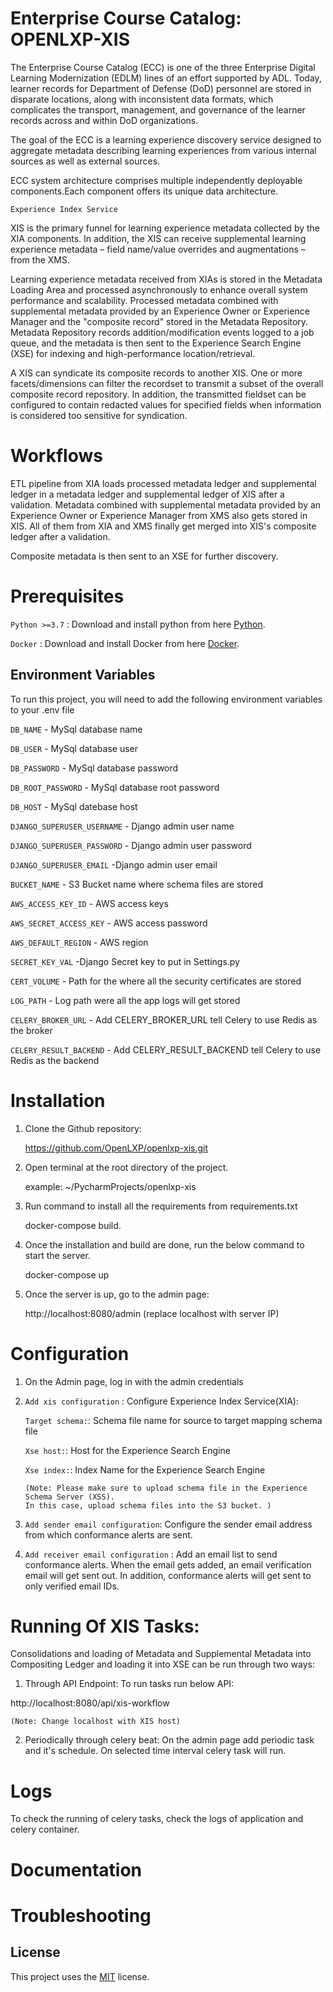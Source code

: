
# Enterprise Course Catalog: OPENLXP-XIS

The Enterprise Course Catalog (ECC) is one of the three Enterprise Digital Learning Modernization (EDLM) lines of an effort supported by ADL. Today, learner records for Department of Defense (DoD) personnel are stored in disparate locations, along with inconsistent data formats, which complicates the transport, management, and governance of the learner records across and within DoD organizations.  

The goal of the ECC is a learning experience discovery service designed to aggregate metadata describing learning experiences from various internal sources as well as external sources.

ECC system architecture comprises multiple independently deployable components.Each component offers its unique data architecture.

`Experience Index Service`

XIS is the primary funnel for learning experience metadata collected by the XIA components. In addition, the XIS can receive supplemental learning experience metadata – field name/value overrides and augmentations – from the XMS.  

Learning experience metadata received from XIAs is stored in the Metadata Loading Area and processed asynchronously to enhance overall system performance and scalability. Processed metadata combined with supplemental metadata provided by an Experience Owner or Experience Manager and the "composite record" stored in the Metadata Repository. Metadata Repository records addition/modification events logged to a job queue, and the metadata is then sent to the Experience Search Engine (XSE) for indexing and high-performance location/retrieval. 

A XIS can syndicate its composite records to another XIS. One or more facets/dimensions can filter the recordset to transmit a subset of the overall composite record repository. In addition, the transmitted fieldset can be configured to contain redacted values for specified fields when information is considered too sensitive for syndication. 

# Workflows
ETL pipeline from XIA loads processed metadata ledger and supplemental ledger in a metadata ledger and supplemental ledger of XIS after a validation. Metadata combined with supplemental metadata provided by an Experience Owner or Experience Manager from XMS also gets stored in XIS. All of them from XIA and XMS finally get merged into XIS's composite ledger after a validation.  

Composite metadata is then sent to an XSE for further discovery.

# Prerequisites
`Python >=3.7` : Download and install python from here [Python](https://www.python.org/downloads/).

`Docker` : Download and install Docker from here [Docker](https://www.docker.com/products/docker-desktop).


## Environment Variables

To run this project, you will need to add the following environment variables to your .env file

`DB_NAME` - MySql database name

`DB_USER` - MySql database user

`DB_PASSWORD` - MySql database password

`DB_ROOT_PASSWORD` - MySql database root password

`DB_HOST` - MySql datebase host

`DJANGO_SUPERUSER_USERNAME` - Django admin user name

`DJANGO_SUPERUSER_PASSWORD` - Django admin user password

`DJANGO_SUPERUSER_EMAIL` -Django admin user email

`BUCKET_NAME` - S3 Bucket name where schema files are stored

`AWS_ACCESS_KEY_ID` - AWS access keys

`AWS_SECRET_ACCESS_KEY` - AWS access password

`AWS_DEFAULT_REGION` - AWS region

`SECRET_KEY_VAL` -Django Secret key to put in Settings.py

`CERT_VOLUME` - Path for the where all the security certificates are stored

`LOG_PATH` - Log path were all the app logs will get stored

`CELERY_BROKER_URL` - Add CELERY_BROKER_URL tell Celery to use Redis as the broker

`CELERY_RESULT_BACKEND` - Add CELERY_RESULT_BACKEND tell Celery to use Redis as the backend


# Installation

1. Clone the Github repository:

    https://github.com/OpenLXP/openlxp-xis.git

2. Open terminal at the root directory of the project.
    
    example: ~/PycharmProjects/openlxp-xis

3. Run command to install all the requirements from requirements.txt 
    
    docker-compose build.

4. Once the installation and build are done, run the below command to start the server.
    
    docker-compose up

5. Once the server is up, go to the admin page:
    
    http://localhost:8080/admin (replace localhost with server IP)


# Configuration

1. On the Admin page, log in with the admin credentials 


2.  `Add xis configuration` : Configure Experience Index Service(XIA):

    `Target schema:`: Schema file name for source to target mapping schema file
    
    `Xse host:`: Host for the Experience Search Engine
    
    `Xse index:`: Index Name for the Experience Search Engine
    
        (Note: Please make sure to upload schema file in the Experience Schema Server (XSS). 
        In this case, upload schema files into the S3 bucket. )

5. `Add sender email configuration`: Configure the sender email address from which conformance alerts are sent.

6. `Add receiver email configuration` : 
Add an email list to send conformance alerts. When the email gets added, an email verification email will get sent out. In addition, conformance alerts will get sent to only verified email IDs.


# Running Of XIS Tasks:

Consolidations and loading of Metadata and Supplemental Metadata into Compositing Ledger and loading it into XSE can be run through two ways:

1. Through API Endpoint:
To run tasks run below API:
    
http://localhost:8080/api/xis-workflow
        
    (Note: Change localhost with XIS host)

2. Periodically through celery beat: 
 On the admin page add periodic task and it's schedule. On selected time interval celery task will run.

# Logs
To check the running of celery tasks, check the logs of application and celery container.

# Documentation

# Troubleshooting


## License

 This project uses the [MIT](http://www.apache.org/licenses/LICENSE-2.0) license.
  
